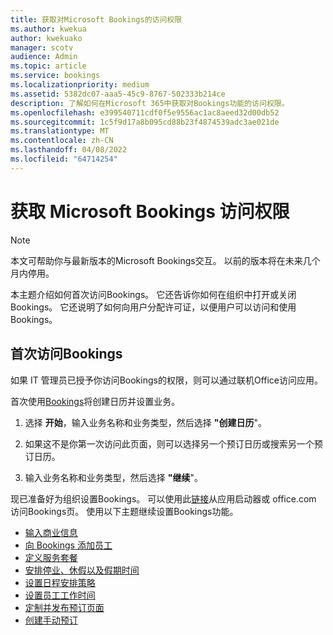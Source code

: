 ```yaml
---
title: 获取对Microsoft Bookings的访问权限
ms.author: kwekua
author: kwekuako
manager: scotv
audience: Admin
ms.topic: article
ms.service: bookings
ms.localizationpriority: medium
ms.assetid: 5382dc07-aaa5-45c9-8767-502333b214ce
description: 了解如何在Microsoft 365中获取对Bookings功能的访问权限。
ms.openlocfilehash: e399540711cdf0f5e9556ac1ac8aeed32d00db52
ms.sourcegitcommit: 1c5f9d17a8b095cd88b23f4874539adc3ae021de
ms.translationtype: MT
ms.contentlocale: zh-CN
ms.lasthandoff: 04/08/2022
ms.locfileid: "64714254"
---
```

# <a name="get-access-to-microsoft-bookings"></a>获取 Microsoft Bookings 访问权限

> [!NOTE]
> 本文可帮助你与最新版本的Microsoft Bookings交互。 以前的版本将在未来几个月内停用。

本主题介绍如何首次访问Bookings。 它还告诉你如何在组织中打开或关闭Bookings。 它还说明了如何向用户分配许可证，以便用户可以访问和使用Bookings。

## <a name="access-bookings-for-the-first-time"></a>首次访问Bookings

如果 IT 管理员已授予你访问Bookings的权限，则可以通过联机Office访问应用。

首次使用[Bookings](https://outlook.office.com/bookings/onboarding)将创建日历并设置业务。

1. 选择 **开始**，输入业务名称和业务类型，然后选择 **"创建日历**"。

1. 如果这不是你第一次访问此页面，则可以选择另一个预订日历或搜索另一个预订日历。

2. 输入业务名称和业务类型，然后选择 **"继续**"。

现已准备好为组织设置Bookings。 可以使用此[链接](https://outlook.office.com/bookings/onboarding)从应用启动器或 office.com 访问Bookings页。 使用以下主题继续设置Bookings功能。

- [输入商业信息](enter-business-information.md)
- [向 Bookings 添加员工](add-staff.md)
- [定义服务套餐](define-service-offerings.md)
- [安排停业、休假以及假期时间](schedule-closures-time-off-vacation.md)
- [设置日程安排策略](set-scheduling-policies.md)
- [设置员工工作时间](employee-hours.md)
- [定制并发布预订页面](customize-booking-page.md)
- [创建手动预订](create-a-manual-booking.md)